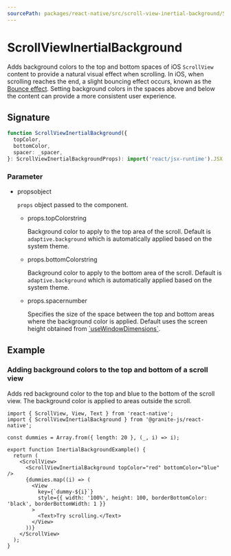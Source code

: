 ```yaml
---
sourcePath: packages/react-native/src/scroll-view-inertial-background/ScrollViewInertialBackground.tsx
---
```


# ScrollViewInertialBackground

Adds background colors to the top and bottom spaces of iOS `ScrollView` content to provide a natural visual effect when scrolling.
In iOS, when scrolling reaches the end, a slight bouncing effect occurs, known as the [Bounce effect](https://medium.com/@wcandillon/ios-bounce-list-effect-with-react-native-5102e3a83999). Setting background colors in the spaces above and below the content can provide a more consistent user experience.

## Signature

```typescript
function ScrollViewInertialBackground({
  topColor,
  bottomColor,
  spacer: _spacer,
}: ScrollViewInertialBackgroundProps): import('react/jsx-runtime').JSX.Element;
```

### Parameter

<ul class="post-parameters-ul">
  <li class="post-parameters-li post-parameters-li-root">
    <span class="post-parameters--name">props</span><span class="post-parameters--type">object</span>
    <br />
    <p class="post-parameters--description"><code>props</code> object passed to the component.</p>
    <ul class="post-parameters-ul">
      <li class="post-parameters-li">
        <span class="post-parameters--name">props.topColor</span><span class="post-parameters--type">string</span>
        <br />
        <p class="post-parameters--description">Background color to apply to the top area of the scroll. Default is <code>adaptive.background</code> which is automatically applied based on the system theme.</p>
      </li>
      <li class="post-parameters-li">
        <span class="post-parameters--name">props.bottomColor</span><span class="post-parameters--type">string</span>
        <br />
        <p class="post-parameters--description">Background color to apply to the bottom area of the scroll. Default is <code>adaptive.background</code> which is automatically applied based on the system theme.</p>
      </li>
      <li class="post-parameters-li">
        <span class="post-parameters--name">props.spacer</span><span class="post-parameters--type">number</span>
        <br />
        <p class="post-parameters--description">Specifies the size of the space between the top and bottom areas where the background color is applied. Default uses the screen height obtained from <a href="https://reactnative.dev/docs/next/usewindowdimensions" target="_blank" rel="noreferrer">`useWindowDimensions`</a>.</p>
      </li>
    </ul>
  </li>
</ul>

## Example

### Adding background colors to the top and bottom of a scroll view

Adds red background color to the top and blue to the bottom of the scroll view. The background color is applied to areas outside the scroll.

```tsx
import { ScrollView, View, Text } from 'react-native';
import { ScrollViewInertialBackground } from '@granite-js/react-native';

const dummies = Array.from({ length: 20 }, (_, i) => i);

export function InertialBackgroundExample() {
  return (
    <ScrollView>
      <ScrollViewInertialBackground topColor="red" bottomColor="blue" />
      {dummies.map((i) => (
        <View
          key={`dummy-${i}`}
          style={{ width: '100%', height: 100, borderBottomColor: 'black', borderBottomWidth: 1 }}
        >
          <Text>Try scrolling.</Text>
        </View>
      ))}
    </ScrollView>
  );
}
```
